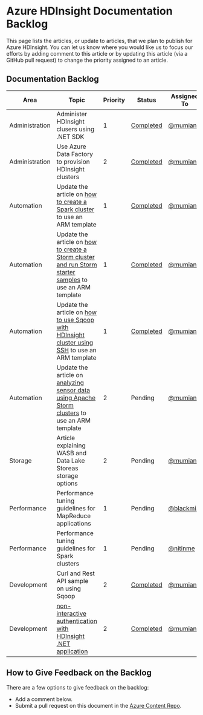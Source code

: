 <properties
   pageTitle="Azure HDInsight Documentation Backlog | Azure"
   description="View and rate the HDInsight help articles that you would like to see published"
   documentationCenter="na"
   services="hdinsight"
   authors="nitinme"
   manager="pablissima"
   editor="cgronlun"/>

<tags
	ms.service="hdinsight"
	ms.date="06/01/2016"
	wacn.date=""/>

# Azure HDInsight Documentation Backlog

This page lists the articles, or update to articles, that we plan to publish for Azure HDInsight. You can let us know where you would like us to focus our efforts by adding comment to this article or by updating this article (via a GitHub pull request) to change the priority assigned to an article.

## Documentation Backlog

Area   |Topic | Priority | Status | Assigned To | Requested By 
------------- | ------------- | -------------- | -------------- | --------------- | --------------
Administration | Administer HDInsight clusers using .NET SDK | 1 | [Completed](/documentation/articles/hdinsight-administer-use-dotnet-sdk/) | [@mumian](https://github.com/mumian) | - |
Administration | Use Azure Data Factory to provision HDInsight clusters		 | 2 | [Completed](/documentation/articles/hdinsight-hadoop-create-linux-clusters-adf/) |  [@mumian](https://github.com/mumian) | - |
Automation  | Update the article on [how to create a Spark cluster](/documentation/articles/hdinsight-apache-spark-jupyter-spark-sql/) to use an ARM template		| 1 |  [Completed](/documentation/articles/hdinsight-apache-spark-jupyter-spark-sql/#create-spark-cluster) | [@mumian](https://github.com/mumian) | -
Automation  | Update the article on [how to create a Storm cluster and run Storm starter samples](/documentation/articles/hdinsight-apache-storm-tutorial-get-started/) to use an ARM template		| 1 |  [Completed](/documentation/articles/hdinsight-apache-storm-tutorial-get-started/#create-a-storm-cluster) | [@mumian](https://github.com/mumian) | -
Automation  | Update the article on [how to use Sqoop with HDInsight cluster using SSH](/documentation/articles/hdinsight-use-sqoop/) to use an ARM template| 1 |  [Completed](/documentation/articles/hdinsight-use-sqoop/#create-cluster-and-sql-database) | [@mumian](https://github.com/mumian) | -
Automation  | Update the article on [analyzing sensor data using Apache Storm clusters](/documentation/articles/hdinsight-storm-sensor-data-analysis/) to use an ARM template| 2 |  Pending | [@mumian](https://github.com/mumian) | -
Storage | Article explaining WASB and Data Lake Storeas storage options | 2 | Pending | [@mumian](https://github.com/mumian) | - 
Performance  | Performance tuning guidelines for MapReduce applications 		| 1 |  Pending | [@blackmist](https://github.com/blackmist) | -
Performance | Performance tuning guidelines for Spark clusters |1 | Pending | [@nitinme](https://github.com/nitinme) | -
Development | Curl and Rest API sample on using Sqoop | 2 | [Completed](/documentation/articles/hdinsight-hadoop-use-sqoop-curl/) | [@mumian](https://github.com/mumian) | Jon Kennerly |
Development | [non-interactive authentication with HDInsight .NET application](/documentation/articles/hdinsight-create-non-interactive-authentication-dotnet-applications/) |2| [Completed](/documentation/articles/hdinsight-create-non-interactive-authentication-dotnet-applications/) | [@mumian](https://github.com/mumian) | [@matt1883](https://github.com/matt1883)


## How to Give Feedback on the Backlog
There are a few options to give feedback on the backlog:

* Add a comment below.
* Submit a pull request on this document in the [Azure Content Repo](https://github.com/Azure/azure-content/blob/master/articles/hdinsight/hdinsight-documentation-backlog.md).
